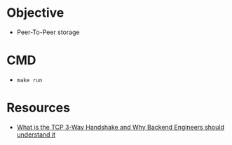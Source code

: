 # Objective
- Peer-To-Peer storage

# CMD
- <code>make run</code>

# Resources
- [What is the TCP 3-Way Handshake and Why Backend Engineers should understand it](https://www.youtube.com/watch?v=bW_BILl7n0Y)
